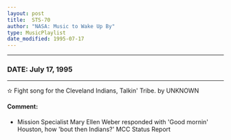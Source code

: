 ```yaml
---
layout: post
title:  STS-70
author: "NASA: Music to Wake Up By"
type: MusicPlaylist
date_modified: 1995-07-17
---
```


----
### DATE: July 17, 1995
----
✫ Fight song for the Cleveland Indians, Talkin' Tribe. by UNKNOWN

#### Comment:
* Mission Specialist Mary Ellen Weber responded with 'Good mornin' Houston, how 'bout then Indians?' MCC Status Report

